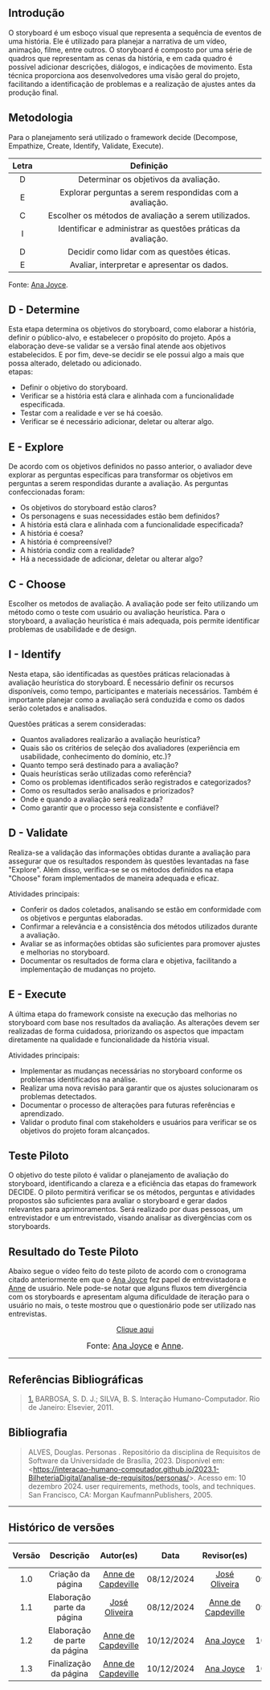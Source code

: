 ## Introdução
O storyboard é um esboço visual que representa a sequência de eventos de uma história. Ele é utilizado para planejar a narrativa de um vídeo, animação, filme, entre outros. O storyboard é composto por uma série de quadros que representam as cenas da história, e em cada quadro é possível adicionar descrições, diálogos, e indicações de movimento. Esta técnica proporciona aos desenvolvedores uma visão geral do projeto, facilitando a identificação de problemas e a realização de ajustes antes da produção final.

## Metodologia
Para o planejamento será utilizado o framework decide (Decompose, Empathize, Create, Identify, Validate, Execute).

| Letra |                          Definição                           |
| :---: | :----------------------------------------------------------: |
|   D   |            Determinar os objetivos da avaliação.             |
|   E   |   Explorar perguntas a serem respondidas com a avaliação.    |
|   C   |     Escolher os métodos de avaliação a serem utilizados.     |
|   I   | Identificar e administrar as questões práticas da avaliação. |
|   D   |          Decidir como lidar com as questões éticas.          |
|   E   |          Avaliar, interpretar e apresentar os dados.         |

Fonte: [Ana Joyce](https://github.com/anajoyceamorim).

## D - Determine
Esta etapa determina os objetivos do storyboard, como elaborar a história, definir o público-alvo, e estabelecer o propósito do projeto. Após a elaboraçào deve-se validar se a versão final atende aos objetivos estabelecidos. E por fim, deve-se decidir se ele possui algo a mais que possa alterado, deletado ou adicionado.
<br>
etapas:<br>
- Definir o objetivo do storyboard.<br>
- Verificar se a história está clara e alinhada com a funcionalidade especificada.<br>
- Testar com a realidade e ver se há coesão.<br>
- Verificar se é necessário adicionar, deletar ou alterar algo.<br>

## E - Explore
De acordo com os objetivos definidos no passo anterior, o avaliador deve explorar as perguntas específicas para transformar os objetivos em perguntas a serem respondidas durante a avaliação. As perguntas confeccionadas foram:<br>
- Os objetivos do storyboard estão claros?<br>
- Os personagens e suas necessidades estão bem definidos?<br>
- A história está clara e alinhada com a funcionalidade especificada?<br>
- A história é coesa?<br>
- A história é compreensível?<br>
- A história condiz com a realidade?<br>
- Há a necessidade de adicionar, deletar ou alterar algo?<br>

## C - Choose
Escolher os metodos de avaliação. A avaliação pode ser feito utilizando um método como o teste com usuário ou avaliação heurística. Para o storyboard, a avaliação heurística é mais adequada, pois permite identificar problemas de usabilidade e de design.

## I - Identify
Nesta etapa, são identificadas as questões práticas relacionadas à avaliação heurística do storyboard. É necessário definir os recursos disponíveis, como tempo, participantes e materiais necessários. Também é importante planejar como a avaliação será conduzida e como os dados serão coletados e analisados.

Questões práticas a serem consideradas:

- Quantos avaliadores realizarão a avaliação heurística?
- Quais são os critérios de seleção dos avaliadores (experiência em usabilidade, conhecimento do domínio, etc.)?
- Quanto tempo será destinado para a avaliação?
- Quais heurísticas serão utilizadas como referência?
- Como os problemas identificados serão registrados e categorizados?
- Como os resultados serão analisados e priorizados?
- Onde e quando a avaliação será realizada?
- Como garantir que o processo seja consistente e confiável?

## D - Validate
Realiza-se a validação das informações obtidas durante a avaliação para assegurar que os resultados respondem às questões levantadas na fase "Explore". Além disso, verifica-se se os métodos definidos na etapa "Choose" foram implementados de maneira adequada e eficaz.

Atividades principais:

- Conferir os dados coletados, analisando se estão em conformidade com os objetivos e perguntas elaboradas.
- Confirmar a relevância e a consistência dos métodos utilizados durante a avaliação.
- Avaliar se as informações obtidas são suficientes para promover ajustes e melhorias no storyboard.
- Documentar os resultados de forma clara e objetiva, facilitando a implementação de mudanças no projeto.

## E - Execute
A última etapa do framework consiste na execução das melhorias no storyboard com base nos resultados da avaliação. As alterações devem ser realizadas de forma cuidadosa, priorizando os aspectos que impactam diretamente na qualidade e funcionalidade da história visual.

Atividades principais:

- Implementar as mudanças necessárias no storyboard conforme os problemas identificados na análise.
- Realizar uma nova revisão para garantir que os ajustes solucionaram os problemas detectados.
- Documentar o processo de alterações para futuras referências e aprendizado.
- Validar o produto final com stakeholders e usuários para verificar se os objetivos do projeto foram alcançados.

## Teste Piloto
O objetivo do teste piloto é validar o planejamento de avaliação do storyboard, identificando a clareza e a eficiência das etapas do framework DECIDE. O piloto permitirá verificar se os métodos, perguntas e atividades propostos são suficientes para avaliar o storyboard e gerar dados relevantes para aprimoramentos. Será realizado por duas pessoas, um entrevistador e um entrevistado, visando analisar as divergências com os storyboards.

## Resultado do Teste Piloto

Abaixo segue o vídeo feito do teste piloto de acordo com o cronograma citado anteriormente em que o [Ana Joyce](https://github.com/anajoyceamorim) fez papel de entrevistadora e [Anne](https://github.com/nanecapde) de usuário. Nele pode-se notar que alguns fluxos tem divergência com os storyboards e apresentam alguma dificuldade de iteração para o usuário no mais, o teste mostrou que o questionário pode ser utilizado nas entrevistas.

<p style="text-align: center"><a href="https://www.youtube.com/watch?v=Qf14KN3XftI" target="blanket">Clique aqui</a></p>

<font size="3"><p style="text-align: center">Fonte: [Ana Joyce](https://github.com/anajoyceamorim) e [Anne](https://github.com/nanecapde).</p></font>

---

## Referências Bibliográficas

> <a id="REF1" href="#anchor_1">1.</a> BARBOSA, S. D. J.; SILVA, B. S. Interação Humano-Computador. Rio de Janeiro: Elsevier, 2011.  

## Bibliografia

> ALVES, Douglas. Personas . Repositório da disciplina de Requisitos de Software da Universidade de Brasília, 2023. Disponível em: <<https://interacao-humano-computador.github.io/2023.1-BilheteriaDigital/analise-de-requisitos/personas/>>. Acesso em: 10 dezembro 2024.
 user requirements, methods, tools, and techniques. San Francisco, CA: Morgan KaufmannPublishers, 2005.

---

## Histórico de versões


| Versão |     Descrição      |                     Autor(es)                     |    Data    |                     Revisor(es)                     | Data de revisão |
| :----: | :----------------: | :-----------------------------------------------: | :--------: | :-------------------------------------------------: | :-------------: |
|  1.0   | Criação da página | [Anne de Capdeville](https://github.com/nanecapde) | 08/12/2024 | [José Oliveira](https://github.com/Jose1277) |  09/12/2024   |
|  1.1   | Elaboração parte da página | [José Oliveira](https://github.com/Jose1277) | 08/12/2024 | [Anne de Capdeville](https://github.com/nanecapde) |  09/12/2024   |
|  1.2   | Elaboração de parte da página | [Anne de Capdeville](https://github.com/nanecapde) | 10/12/2024 | [Ana Joyce](https://github.com/anajoyceamorim)  |  10/12/2024   |
|  1.3   | Finalização da página | [Anne de Capdeville](https://github.com/nanecapde) | 10/12/2024 |  [Ana Joyce](https://github.com/anajoyceamorim) |  10/12/2024   |

